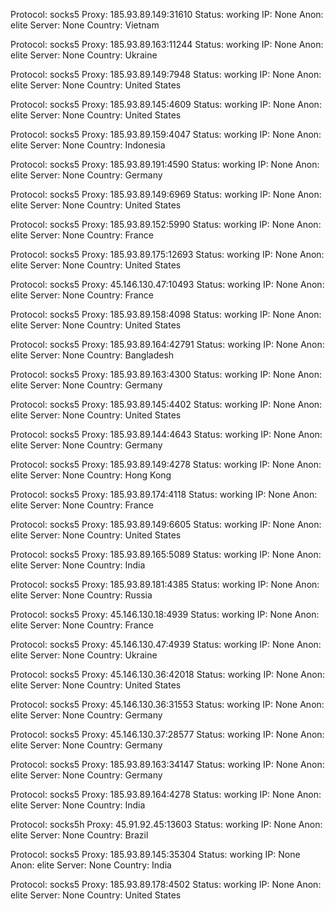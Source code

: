 Protocol: socks5
Proxy: 185.93.89.149:31610
Status: working
IP: None
Anon: elite
Server: None
Country: Vietnam

Protocol: socks5
Proxy: 185.93.89.163:11244
Status: working
IP: None
Anon: elite
Server: None
Country: Ukraine

Protocol: socks5
Proxy: 185.93.89.149:7948
Status: working
IP: None
Anon: elite
Server: None
Country: United States

Protocol: socks5
Proxy: 185.93.89.145:4609
Status: working
IP: None
Anon: elite
Server: None
Country: United States

Protocol: socks5
Proxy: 185.93.89.159:4047
Status: working
IP: None
Anon: elite
Server: None
Country: Indonesia

Protocol: socks5
Proxy: 185.93.89.191:4590
Status: working
IP: None
Anon: elite
Server: None
Country: Germany

Protocol: socks5
Proxy: 185.93.89.149:6969
Status: working
IP: None
Anon: elite
Server: None
Country: United States

Protocol: socks5
Proxy: 185.93.89.152:5990
Status: working
IP: None
Anon: elite
Server: None
Country: France

Protocol: socks5
Proxy: 185.93.89.175:12693
Status: working
IP: None
Anon: elite
Server: None
Country: United States

Protocol: socks5
Proxy: 45.146.130.47:10493
Status: working
IP: None
Anon: elite
Server: None
Country: France

Protocol: socks5
Proxy: 185.93.89.158:4098
Status: working
IP: None
Anon: elite
Server: None
Country: United States

Protocol: socks5
Proxy: 185.93.89.164:42791
Status: working
IP: None
Anon: elite
Server: None
Country: Bangladesh

Protocol: socks5
Proxy: 185.93.89.163:4300
Status: working
IP: None
Anon: elite
Server: None
Country: Germany

Protocol: socks5
Proxy: 185.93.89.145:4402
Status: working
IP: None
Anon: elite
Server: None
Country: United States

Protocol: socks5
Proxy: 185.93.89.144:4643
Status: working
IP: None
Anon: elite
Server: None
Country: Germany

Protocol: socks5
Proxy: 185.93.89.149:4278
Status: working
IP: None
Anon: elite
Server: None
Country: Hong Kong

Protocol: socks5
Proxy: 185.93.89.174:4118
Status: working
IP: None
Anon: elite
Server: None
Country: France

Protocol: socks5
Proxy: 185.93.89.149:6605
Status: working
IP: None
Anon: elite
Server: None
Country: United States

Protocol: socks5
Proxy: 185.93.89.165:5089
Status: working
IP: None
Anon: elite
Server: None
Country: India

Protocol: socks5
Proxy: 185.93.89.181:4385
Status: working
IP: None
Anon: elite
Server: None
Country: Russia

Protocol: socks5
Proxy: 45.146.130.18:4939
Status: working
IP: None
Anon: elite
Server: None
Country: France

Protocol: socks5
Proxy: 45.146.130.47:4939
Status: working
IP: None
Anon: elite
Server: None
Country: Ukraine

Protocol: socks5
Proxy: 45.146.130.36:42018
Status: working
IP: None
Anon: elite
Server: None
Country: United States

Protocol: socks5
Proxy: 45.146.130.36:31553
Status: working
IP: None
Anon: elite
Server: None
Country: Germany

Protocol: socks5
Proxy: 45.146.130.37:28577
Status: working
IP: None
Anon: elite
Server: None
Country: Germany

Protocol: socks5
Proxy: 185.93.89.163:34147
Status: working
IP: None
Anon: elite
Server: None
Country: Germany

Protocol: socks5
Proxy: 185.93.89.164:4278
Status: working
IP: None
Anon: elite
Server: None
Country: India

Protocol: socks5h
Proxy: 45.91.92.45:13603
Status: working
IP: None
Anon: elite
Server: None
Country: Brazil

Protocol: socks5
Proxy: 185.93.89.145:35304
Status: working
IP: None
Anon: elite
Server: None
Country: India

Protocol: socks5
Proxy: 185.93.89.178:4502
Status: working
IP: None
Anon: elite
Server: None
Country: United States

